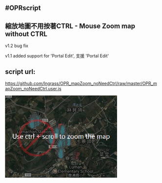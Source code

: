 ## #OPRscript
## 縮放地圖不用按著CTRL - Mouse Zoom map without CTRL
v1.2 bug fix

v1.1 added support for 'Portal Edit', 支援 'Portal Edit'

## script url:
https://github.com/Ingrass/OPR_mapZoom_noNeedCtrl/raw/master/OPR_mapZoom_noNeedCtrl.user.js

![readme](readme1.png)
